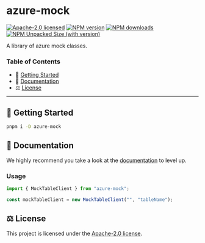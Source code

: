 # azure-mock

[![Apache-2.0 licensed][badge-license]][url-license]
[![NPM version][badge-npm-version]][url-npm]
[![NPM downloads][badge-npm-downloads]][url-npm]
[![NPM Unpacked Size (with version)][badge-npm-unpacked-size]][url-npm]

A library of azure mock classes.

### Table of Contents

- 🚀 [Getting Started](#getting-started)
- 📖 [Documentation](#documentation)
- ⚖️ [License](#license)

---

## <a name="getting-started">🚀 Getting Started</a>

```bash
pnpm i -D azure-mock
```

## <a name="documentation">📖 Documentation</a>

We highly recommend you take a look at the [documentation](https://esposter.com/docs/modules/azure_mock.html) to level up.

### Usage

```ts
import { MockTableClient } from "azure-mock";

const mockTableClient = new MockTableClient("", "tableName");
```

## <a name="license">⚖️ License</a>

This project is licensed under the [Apache-2.0 license](https://github.com/Esposter/Esposter/blob/main/LICENSE).

[badge-license]: https://img.shields.io/github/license/Esposter/Esposter.svg?color=blue
[url-license]: https://github.com/Esposter/Esposter/blob/main/LICENSE
[badge-npm-version]: https://img.shields.io/npm/v/azure-mock/latest?color=brightgreen
[url-npm]: https://www.npmjs.com/package/azure-mock/v/latest
[badge-npm-unpacked-size]: https://img.shields.io/npm/unpacked-size/azure-mock/latest?label=npm
[badge-npm-downloads]: https://img.shields.io/npm/dm/azure-mock.svg
